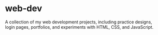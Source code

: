 # web-dev
A collection of my web development projects, including practice designs, login pages, portfolios, and experiments with HTML, CSS, and JavaScript.
